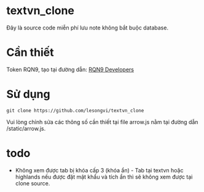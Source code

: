 # textvn_clone
Đây là source code miễn phí lưu note không bắt buộc database.
# Cần thiết
Token RQN9, tạo tại đường dẫn: [RQN9 Developers](https://rqn9.com/developers)
# Sử dụng
`git clone https://github.com/lesongvi/textvn_clone`

Vui lòng chỉnh sửa các thông số cần thiết tại file arrow.js nằm tại đường dẫn /static/arrow.js.
# todo
- Không xem được tab bị khóa cấp 3 (khóa ẩn) - Tab tại textvn hoặc highlands nếu được đặt mật khẩu và tích ẩn thì sẽ không xem được tại clone source.
